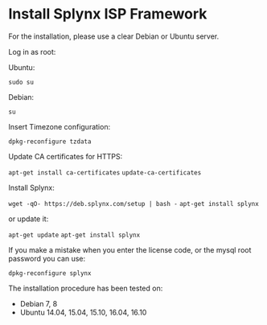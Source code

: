 Install Splynx ISP Framework
============================

For the installation, please use a clear Debian or Ubuntu server.

Log in as root:

Ubuntu:

`sudo su`

Debian:

`su`

Insert Timezone configuration:

`dpkg-reconfigure tzdata`

Update CA certificates for HTTPS:

`apt-get install ca-certificates`
`update-ca-certificates`

Install Splynx:

`wget -qO- https://deb.splynx.com/setup | bash -`
`apt-get install splynx`

or update it:

`apt-get update`
`apt-get install splynx`

If you make a mistake when you enter the license code, or the mysql root password you can use:

`dpkg-reconfigure splynx`

The installation procedure has been tested on:

* Debian 7, 8
* Ubuntu 14.04, 15.04, 15.10, 16.04, 16.10